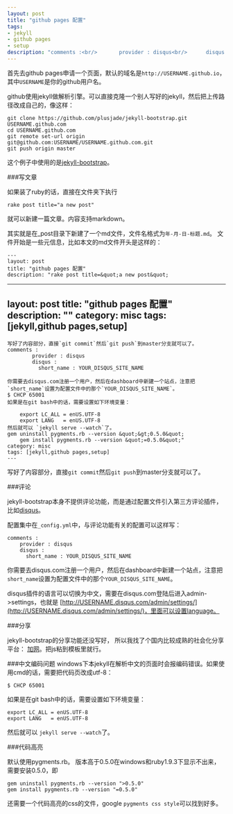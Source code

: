 ```yaml
---
layout: post
title: "github pages 配置"
tags: 
- jekyll
- github pages
- setup
description: "comments :<br/>	    provider : disqus<br/>	    disqus :<br/>	      short_name : YOUR_DISQUS_SITE_NAME<br/>	      <br/>你需要去disqus.com注册一个用户，然后在dashboard中新建一个站点，注意把`short_name`设置为配置文件中的那个`YOUR_DISQUS_SITE_NAME`。<br/>$ CHCP 65001<br/>如果是在git bash中的话，需要设置如下环境变量： <br/>	<br/>	export LC_ALL = enUS.UTF-8<br/>	export LANG   = enUS.UTF-8<br/>然后就可以 `jekyll serve --watch`了。<br/>comments :<br/>	    provider : disqus<br/>	    disqus :<br/>	      short_name : YOUR_DISQUS_SITE_NAME<br/>	      <br/>你需要去disqus.com注册一个用户，然后在dashboard中新建一个站点，注意把`short_name`设置为配置文件中的那个`YOUR_DISQUS_SITE_NAME`。<br/>如果是在git bash中的话，需要设置如下环境变量： <br/>	<br/>	export LC_ALL = enUS.UTF-8<br/>	export LANG   = enUS.UTF-8"
---
```


首先去github pages申请一个页面，默认的域名是`http://USERNAME.github.io`，其中`USERNAME`是你的github用户名。

github使用jekyll做解析引擎。可以直接克隆一个别人写好的jekyll，然后把上传路径改成自己的，像这样：

```
git clone https://github.com/plusjade/jekyll-bootstrap.git USERNAME.github.com
cd USERNAME.github.com
git remote set-url origin git@github.com:USERNAME/USERNAME.github.com.git
git push origin master
```

这个例子中使用的是[jekyll-bootstrap]("https://github.com/plusjade/jekyll-bootstrap")。

###写文章

如果装了ruby的话，直接在文件夹下执行

	rake post title="a new post"

就可以新建一篇文章。内容支持markdown。

其实就是在_post目录下新建了一个md文件，文件名格式为`年-月-日-标题.md`。 文件开始是一些元信息，比如本文的md文件开头是这样的：

```
---
layout: post
title: "github pages 配置"
description: "rake post title=&quot;a new post&quot;
```
---
layout: post
title: &quot;github pages 配置&quot;
description: &quot;&quot;
category: misc
tags: [jekyll,github pages,setup]
---
```
写好了内容部分，直接`git commit`然后`git push`到master分支就可以了。
comments :
	    provider : disqus
	    disqus :
	      short_name : YOUR_DISQUS_SITE_NAME
	      
你需要去disqus.com注册一个用户，然后在dashboard中新建一个站点，注意把`short_name`设置为配置文件中的那个`YOUR_DISQUS_SITE_NAME`。
$ CHCP 65001
如果是在git bash中的话，需要设置如下环境变量： 
	
	export LC_ALL = enUS.UTF-8
	export LANG   = enUS.UTF-8
然后就可以 `jekyll serve --watch`了。
gem uninstall pygments.rb --version &quot;&gt;0.5.0&quot;
	gem install pygments.rb --version &quot;=0.5.0&quot;"
category: misc
tags: [jekyll,github pages,setup]
---
```
写好了内容部分，直接`git commit`然后`git push`到master分支就可以了。

###评论

jekyll-bootstrap本身不提供评论功能，而是通过配置文件引入第三方评论插件， 比如[disqus](http://disqus.com/)。 

配置集中在`_config.yml`中，与评论功能有关的配置可以这样写：

	comments :
	    provider : disqus
	    disqus :
	      short_name : YOUR_DISQUS_SITE_NAME
	      
你需要去disqus.com注册一个用户，然后在dashboard中新建一个站点，注意把`short_name`设置为配置文件中的那个`YOUR_DISQUS_SITE_NAME`。

disqus插件的语言可以切换为中文，需要在disqus.com登陆后进入admin->settings，也就是 [http://USERNAME.disqus.com/admin/settings/](http://USERNAME.disqus.com/admin/settings/)，里面可以设置language。

###分享

jekyll-bootstrap的分享功能还没写好， 所以我找了个国内比较成熟的社会化分享平台： [加网](http://www.jiathis.com/getcode/icon)。把js粘到模板里就行。

###中文编码问题
windows下本jekyll在解析中文的页面时会报编码错误。如果使用cmd的话，需要把代码页改成utf-8：

	$ CHCP 65001

如果是在git bash中的话，需要设置如下环境变量： 
	
	export LC_ALL = enUS.UTF-8
	export LANG   = enUS.UTF-8

然后就可以 `jekyll serve --watch`了。

###代码高亮

默认使用pygments.rb。 版本高于0.5.0在windows和ruby1.9.3下显示不出来，需要安装0.5.0，即

	gem uninstall pygments.rb --version ">0.5.0"
	gem install pygments.rb --version "=0.5.0"

还需要一个代码高亮的css的文件，google `pygments css style`可以找到好多。